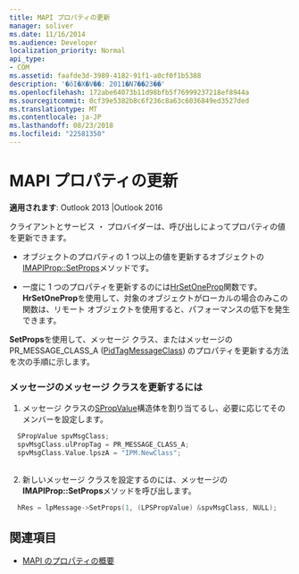 ```yaml
---
title: MAPI プロパティの更新
manager: soliver
ms.date: 11/16/2014
ms.audience: Developer
localization_priority: Normal
api_type:
- COM
ms.assetid: faafde3d-3989-4182-91f1-a0cf0f1b5388
description: '�ŏI�X�V��: 2011�N7��23��'
ms.openlocfilehash: 172abe64073b11d98bfb5f76999237218ef8944a
ms.sourcegitcommit: 0cf39e5382b8c6f236c8a63c6036849ed3527ded
ms.translationtype: MT
ms.contentlocale: ja-JP
ms.lasthandoff: 08/23/2018
ms.locfileid: "22581350"
---
```

# <a name="updating-mapi-properties"></a>MAPI プロパティの更新

**適用されます**: Outlook 2013 |Outlook 2016 
  
クライアントとサービス ・ プロバイダーは、呼び出しによってプロパティの値を更新できます。
  
- オブジェクトのプロパティの 1 つ以上の値を更新するオブジェクトの[IMAPIProp::SetProps](imapiprop-setprops.md)メソッドです。 
    
- 一度に 1 つのプロパティを更新するのには[HrSetOneProp](hrsetoneprop.md)関数です。 **HrSetOneProp**を使用して、対象のオブジェクトがローカルの場合のみこの関数は、リモート オブジェクトを使用すると、パフォーマンスの低下を発生できます。 
    
**SetProps**を使用して、メッセージ クラス、またはメッセージの PR_MESSAGE_CLASS_A ([PidTagMessageClass](pidtagmessageclass-canonical-property.md)) のプロパティを更新する方法を次の手順に示します。 
  
### <a name="to-update-the-message-class-of-a-message"></a>メッセージのメッセージ クラスを更新するには 
  
1. メッセージ クラスの[SPropValue](spropvalue.md)構造体を割り当てるし、必要に応じてそのメンバーを設定します。 
    
  ```cpp
    SPropValue spvMsgClass;
    spvMsgClass.ulPropTag = PR_MESSAGE_CLASS_A;
    spvMsgClass.Value.lpszA = "IPM.NewClass";
    
  ```

2. 新しいメッセージ クラスを設定するのには、メッセージの**IMAPIProp::SetProps**メソッドを呼び出します。 
    
  ```cpp
    hRes = lpMessage->SetProps(1, (LPSPropValue) &spvMsgClass, NULL);
  ```

## <a name="see-also"></a>関連項目

- [MAPI のプロパティの概要](mapi-property-overview.md)

